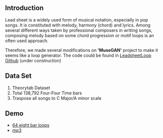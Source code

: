 ## Introduction

Lead sheet is a widely used form of musical notation, especially in pop songs. It is constituted with melody, harmony (chord) and lyrics. Among several different ways taken by professional composers in writing songs, composing melody based on some chord progression or motif loops is an often used approach.

Therefore, we made several modifications on **'MuseGAN'** project to make it seems like a loop generator. The code could be found in [LeadsheetLoop Github](https://github.com/liuhaumin/LeadsheetLoop) (under construction)

## Data Set
1. Theorytab Dataset
1. Total 138,792 Four-Four Time bars
1. Traspose all songs to C Major/A minor scale

## Demo
- [64 eight bar loops](https://soundcloud.com/user-156620916/ai-loops-draft-1)
- [mp3](DAC_Epoch5.mp3)
